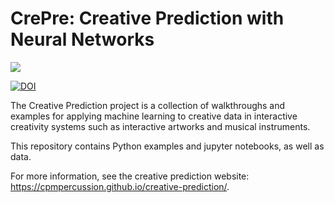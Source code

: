 # CrePre: Creative Prediction with Neural Networks

![](https://github.com/cpmpercussion/creative-prediction/blob/master/docs/assets/creative-prediction-header.png)

[![DOI](https://zenodo.org/badge/124794069.svg)](https://zenodo.org/badge/latestdoi/124794069)

The Creative Prediction project is a collection of walkthroughs and examples for applying machine learning to creative data in interactive creativity systems such as interactive artworks and musical instruments.

This repository contains Python examples and jupyter notebooks, as well as data.

For more information, see the creative prediction website: <https://cpmpercussion.github.io/creative-prediction/>.
